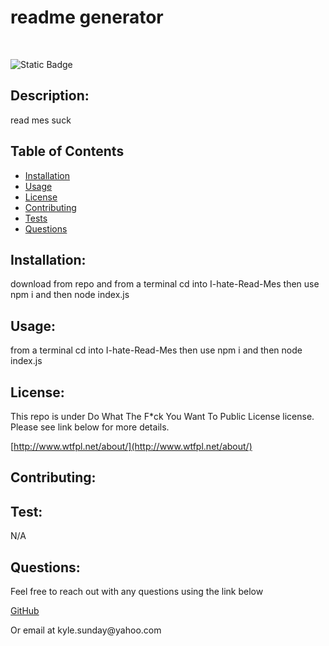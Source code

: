 
# readme generator
<br>

![Static Badge](https://img.shields.io/badge/License-WTFPL-lightblue.svg)

## Description:
<p> read mes suck

## Table of Contents
- [Installation](#installation)
- [Usage](#usage)
- [License](#license)
- [Contributing](#contributing)
- [Tests](#tests)
- [Questions](#questions)

## Installation:
<p> download from repo and from a terminal cd into I-hate-Read-Mes then use npm i and then node index.js

## Usage:
<p> from a terminal cd into I-hate-Read-Mes then use npm i and then node index.js

## License:

<p> This repo is under Do What The F*ck You Want To Public License license.  Please see link below for more details. 
<br> 

[http://www.wtfpl.net/about/](http://www.wtfpl.net/about/)
  

## Contributing:
<p> 

## Test: 
<p> N/A

## Questions:
<p> Feel free to reach out with any questions using the link below
<br>

[GitHub](https://github.com/KyleSunday)
<p> Or email at kyle.sunday@yahoo.com